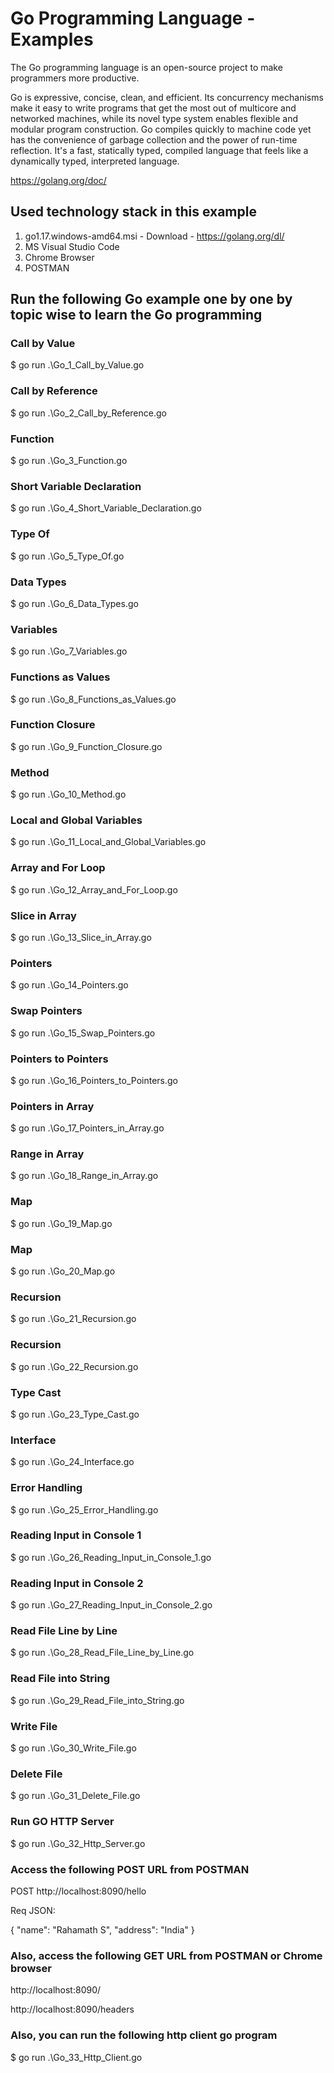 # Go Programming Language - Examples

The Go programming language is an open-source project to make programmers more productive.

Go is expressive, concise, clean, and efficient. Its concurrency mechanisms make it easy to write programs that get the most out of multicore and networked machines, while its novel type system enables flexible and modular program construction. Go compiles quickly to machine code yet has the convenience of garbage collection and the power of run-time reflection. It's a fast, statically typed, compiled language that feels like a dynamically typed, interpreted language.

https://golang.org/doc/

## Used technology stack in this example

1. go1.17.windows-amd64.msi - Download - https://golang.org/dl/
2. MS Visual Studio Code
3. Chrome Browser
4. POSTMAN

## Run the following Go example one by one by topic wise to learn the Go programming

### Call by Value	
$ go run .\Go_1_Call_by_Value.go
### Call by Reference	
$ go run .\Go_2_Call_by_Reference.go
### Function	
$ go run .\Go_3_Function.go
### Short Variable Declaration	
$ go run .\Go_4_Short_Variable_Declaration.go
### Type Of	
$ go run .\Go_5_Type_Of.go
### Data Types	
$ go run .\Go_6_Data_Types.go
### Variables	
$ go run .\Go_7_Variables.go
### Functions as Values	
$ go run .\Go_8_Functions_as_Values.go
### Function Closure	
$ go run .\Go_9_Function_Closure.go
### Method	
$ go run .\Go_10_Method.go
### Local and Global Variables	
$ go run .\Go_11_Local_and_Global_Variables.go
### Array and For Loop	
$ go run .\Go_12_Array_and_For_Loop.go
### Slice in Array	
$ go run .\Go_13_Slice_in_Array.go
### Pointers	
$ go run .\Go_14_Pointers.go
### Swap Pointers	
$ go run .\Go_15_Swap_Pointers.go
### Pointers to Pointers	
$ go run .\Go_16_Pointers_to_Pointers.go
### Pointers in Array	
$ go run .\Go_17_Pointers_in_Array.go
### Range in Array	
$ go run .\Go_18_Range_in_Array.go
### Map	
$ go run .\Go_19_Map.go
### Map	
$ go run .\Go_20_Map.go
### Recursion	
$ go run .\Go_21_Recursion.go
### Recursion	
$ go run .\Go_22_Recursion.go
### Type Cast	
$ go run .\Go_23_Type_Cast.go
### Interface	
$ go run .\Go_24_Interface.go
### Error Handling	
$ go run .\Go_25_Error_Handling.go
### Reading Input in Console 1	
$ go run .\Go_26_Reading_Input_in_Console_1.go
### Reading Input in Console 2	
$ go run .\Go_27_Reading_Input_in_Console_2.go
### Read File Line by Line	
$ go run .\Go_28_Read_File_Line_by_Line.go
### Read File into String	
$ go run .\Go_29_Read_File_into_String.go
### Write File	
$ go run .\Go_30_Write_File.go
### Delete File	
$ go run .\Go_31_Delete_File.go
### Run GO HTTP Server
$ go run .\Go_32_Http_Server.go
### Access the following POST URL from POSTMAN
POST http://localhost:8090/hello

Req JSON: 

{
    "name": "Rahamath S",
    "address": "India"
}
### Also, access the following GET URL from POSTMAN or Chrome browser
http://localhost:8090/

http://localhost:8090/headers
### Also, you can run the following http client go program
$ go run .\Go_33_Http_Client.go
